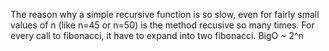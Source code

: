 The reason why a simple recursive function is so slow, even for fairly small values of n (like n=45 or n=50) is the method recusive so many times. For every call to fibonacci, it have to expand into two fibonacci. BigO ~ 2^n